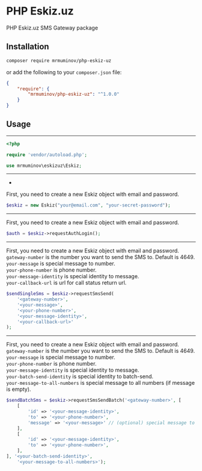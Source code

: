 PHP Eskiz.uz
============

PHP Eskiz.uz SMS Gateway package

## Installation

```bash
composer require mrmuminov/php-eskiz-uz
```

or add the following to your `composer.json` file:

```json
{
    "require": {
        "mrmuminov/php-eskiz-uz": "^1.0.0"
    }
}
```

## Usage

---

```php
<?php

require 'vendor/autoload.php';

use mrmuminov\eskizuz\Eskiz;
```

---

-

First, you need to create a new Eskiz object with email and password.

```php
$eskiz = new Eskiz("your@email.com", "your-secret-password");
```

---

First, you need to create a new Eskiz object with email and password.

```php
$auth = $eskiz->requestAuthLogin();
```

---

First, you need to create a new Eskiz object with email and password. \
`gateway-number` is the number you want to send the SMS to. Default is 4649.\
`your-message` is special message to number.\
`your-phone-number` is phone number.\
`your-message-identity` is special identity to message.\
`your-callback-url` is url for call status return url.

```php
$sendSingleSms = $eskiz->requestSmsSend(
    '<gateway-number>', 
    '<your-message>', 
    '<your-phone-number>', 
    '<your-message-identity>', 
    '<your-callback-url>'
);
```

---

First, you need to create a new Eskiz object with email and password.\
`gateway-number` is the number you want to send the SMS to. Default is 4649.\
`your-message` is special message to number.\
`your-phone-number` is phone number.\
`your-message-identity` is special identity to message.\
`your-batch-send-identity` is special identity to batch-send.\
`your-message-to-all-numbers` is special message to all numbers (if message is empty).

```php
$sendBatchSms = $eskiz->requestSmsSendBatch('<gateway-number>', [
    [
        'id' => '<your-message-identity>',
        'to' => '<your-phone-number>',
        'message' => '<your-message>' // (optional) special message to this number
    ],
    [
        'id' => '<your-message-identity>',
        'to' => '<your-phone-number>',
    ],
], '<your-batch-send-identity>',
    '<your-message-to-all-numbers>');
```
